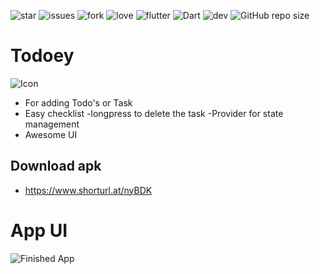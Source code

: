 ![star](https://img.shields.io/github/stars/swaraj961/Todoey-FlutterApp) ![issues](https://img.shields.io/github/issues/swaraj961/Todoey-FlutterApp) ![fork](https://img.shields.io/github/forks/swaraj961/Todoey-FlutterApp) ![love](https://img.shields.io/badge/open%20%20source-%E2%9D%A4-red) ![flutter](https://img.shields.io/badge/Flutter-Framework-blue?logo=flutter) ![Dart](https://img.shields.io/badge/Dart-Language-blue?logo=dart) ![dev](https://img.shields.io/badge/developed%20by%20-swaraj%20routray-orange)
![GitHub repo size](https://img.shields.io/github/repo-size/swaraj961/Todoey-FlutterApp)

# Todoey
![Icon](https://github.com/swaraj961/Todoey-FlutterApp/blob/master/android/app/src/main/res/mipmap-hdpi/ic_launcher.png)
- For adding Todo's or Task
- Easy checklist
-longpress to delete the task
-Provider for state management
- Awesome UI

## Download apk 
- https://www.shorturl.at/nyBDK

# App UI 
![Finished App](https://github.com/swaraj961/Todoey-FlutterApp/blob/master/assets/GIF-200426_074844.gif)

